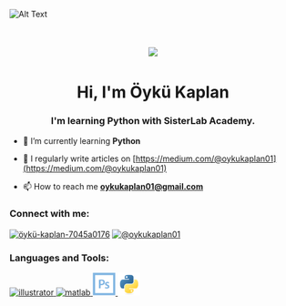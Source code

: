 

<!--
**oykukaplan/oykukaplan** is a ✨ _special_ ✨ repository because its `README.md` (this file) appears on your GitHub profile.

Here are some ideas to get you started:


- 🔭 I’m currently working on ...
- 🌱 I’m currently learning ...
- 👯 I’m looking to collaborate on ...
- 🤔 I’m looking for help with ...
- 💬 Ask me about ...
- 📫 How to reach me: ...
- 😄 Pronouns: ...
-->

![Alt Text](https://media.giphy.com/media/137EaR4vAOCn1S/giphy.gif)

<h1 align="center">
  <a href="https://git.io/typing-svg">
    <img src="https://readme-typing-svg.herokuapp.com/?lines=Welcome+to+my+Github!&center=true&size=25">
  </a> 
</h1>
<h1 align="center">Hi, I'm Öykü Kaplan</h1>
<h3 align="center">I'm learning Python with SisterLab Academy.</h3>


- 🌱 I’m currently learning **Python**

- 📝 I regularly write articles on [https://medium.com/@oykukaplan01](https://medium.com/@oykukaplan01)

- 📫 How to reach me **oykukaplan01@gmail.com**


<h3 align="left">Connect with me:</h3>
<p align="left">
<a href="https://linkedin.com/in/öykü-kaplan-7045a0176" target="blank"><img align="center" src="https://raw.githubusercontent.com/rahuldkjain/github-profile-readme-generator/master/src/images/icons/Social/linked-in-alt.svg" alt="öykü-kaplan-7045a0176" height="30" width="40" /></a>
<a href="https://medium.com/@oykukaplan01" target="blank"><img align="center" src="https://raw.githubusercontent.com/rahuldkjain/github-profile-readme-generator/master/src/images/icons/Social/medium.svg" alt="@oykukaplan01" height="30" width="40" /></a>
</p>

<h3 align="left">Languages and Tools:</h3>
<p align="left"> <a href="https://www.adobe.com/in/products/illustrator.html" target="_blank" rel="noreferrer"> <img src="https://www.vectorlogo.zone/logos/adobe_illustrator/adobe_illustrator-icon.svg" alt="illustrator" width="40" height="40"/> </a> <a href="https://www.mathworks.com/" target="_blank" rel="noreferrer"> <img src="https://upload.wikimedia.org/wikipedia/commons/2/21/Matlab_Logo.png" alt="matlab" width="40" height="40"/> </a> <a href="https://www.photoshop.com/en" target="_blank" rel="noreferrer"> <img src="https://raw.githubusercontent.com/devicons/devicon/master/icons/photoshop/photoshop-line.svg" alt="photoshop" width="40" height="40"/> </a> <a href="https://www.python.org" target="_blank" rel="noreferrer"> <img src="https://raw.githubusercontent.com/devicons/devicon/master/icons/python/python-original.svg" alt="python" width="40" height="40"/> </a> </p>

